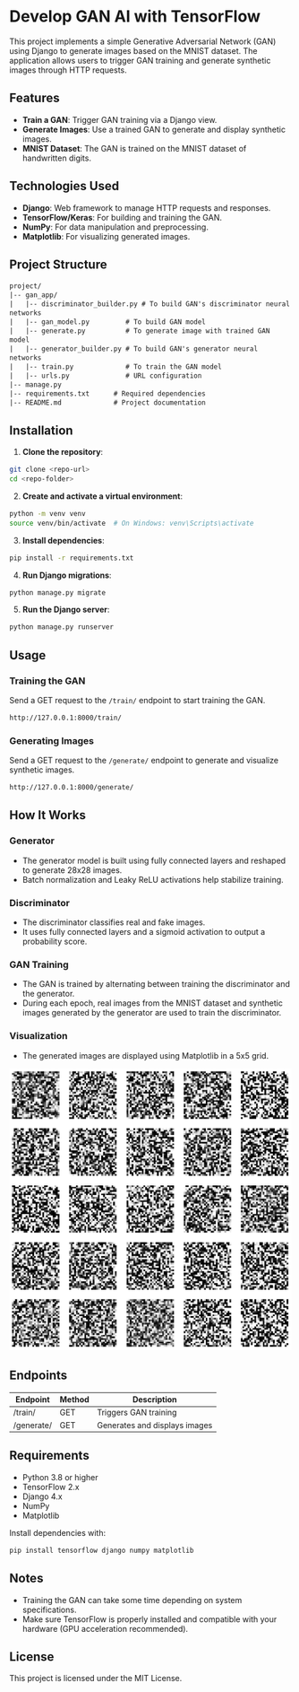 Develop GAN AI with TensorFlow
============================================================

This project implements a simple Generative Adversarial Network (GAN) using Django to generate images based on the MNIST dataset. The application allows users to trigger GAN training and generate synthetic images through HTTP requests.

## Features
- **Train a GAN**: Trigger GAN training via a Django view.
- **Generate Images**: Use a trained GAN to generate and display synthetic images.
- **MNIST Dataset**: The GAN is trained on the MNIST dataset of handwritten digits.

## Technologies Used
- **Django**: Web framework to manage HTTP requests and responses.
- **TensorFlow/Keras**: For building and training the GAN.
- **NumPy**: For data manipulation and preprocessing.
- **Matplotlib**: For visualizing generated images.

## Project Structure
```
project/
|-- gan_app/
|   |-- discriminator_builder.py # To build GAN's discriminator neural networks
|   |-- gan_model.py         # To build GAN model
|   |-- generate.py          # To generate image with trained GAN model
|   |-- generator_builder.py # To build GAN's generator neural networks
|   |-- train.py             # To train the GAN model
|   |-- urls.py              # URL configuration
|-- manage.py
|-- requirements.txt      # Required dependencies
|-- README.md             # Project documentation
```

## Installation

1. **Clone the repository**:
```bash
git clone <repo-url>
cd <repo-folder>
```

2. **Create and activate a virtual environment**:
```bash
python -m venv venv
source venv/bin/activate  # On Windows: venv\Scripts\activate
```

3. **Install dependencies**:
```bash
pip install -r requirements.txt
```

4. **Run Django migrations**:
```bash
python manage.py migrate
```

5. **Run the Django server**:
```bash
python manage.py runserver
```

## Usage

### Training the GAN
Send a GET request to the `/train/` endpoint to start training the GAN.
```bash
http://127.0.0.1:8000/train/
```

### Generating Images
Send a GET request to the `/generate/` endpoint to generate and visualize synthetic images.
```bash
http://127.0.0.1:8000/generate/
```

## How It Works

### Generator
- The generator model is built using fully connected layers and reshaped to generate 28x28 images.
- Batch normalization and Leaky ReLU activations help stabilize training.

### Discriminator
- The discriminator classifies real and fake images.
- It uses fully connected layers and a sigmoid activation to output a probability score.

### GAN Training
- The GAN is trained by alternating between training the discriminator and the generator.
- During each epoch, real images from the MNIST dataset and synthetic images generated by the generator are used to train the discriminator.

### Visualization
- The generated images are displayed using Matplotlib in a 5x5 grid.

![Generated Images Sample](fan-images.PNG)

## Endpoints
| Endpoint  | Method | Description                       |
|-----------|--------|-----------------------------------|
| /train/   | GET    | Triggers GAN training             |
| /generate/| GET    | Generates and displays images     |

## Requirements
- Python 3.8 or higher
- TensorFlow 2.x
- Django 4.x
- NumPy
- Matplotlib

Install dependencies with:
```bash
pip install tensorflow django numpy matplotlib
```

## Notes
- Training the GAN can take some time depending on system specifications.
- Make sure TensorFlow is properly installed and compatible with your hardware (GPU acceleration recommended).

## License
This project is licensed under the MIT License.

